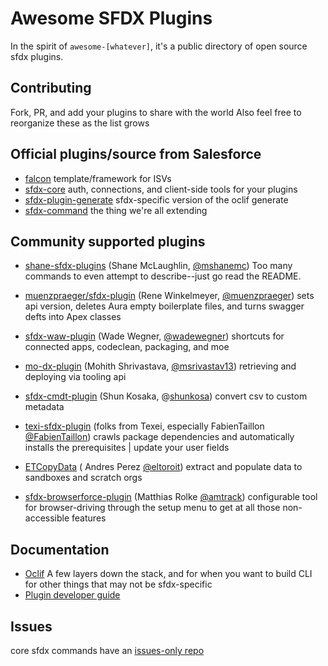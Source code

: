 # Awesome SFDX Plugins

In the spirit of `awesome-[whatever]`, it's a public directory of open source sfdx plugins.

## Contributing

Fork, PR, and add your plugins to share with the world
Also feel free to reorganize these as the list grows

## Official plugins/source from Salesforce

- [falcon](https://github.com/sfdx-isv/sfdx-falcon) template/framework for ISVs
- [sfdx-core](https://github.com/forcedotcom/sfdx-core) auth, connections, and client-side tools for your plugins
- [sfdx-plugin-generate](https://github.com/forcedotcom/sfdx-plugin-generate) sfdx-specific version of the oclif generate
- [sfdx-command](https://github.com/forcedotcom/cli-packages) the thing we're all extending

## Community supported plugins

- [shane-sfdx-plugins](https://github.com/mshanemc/shane-sfdx-plugins) (Shane McLaughlin, [@mshanemc](https://github.com/mshanemc)) Too many commands to even attempt to describe--just go read the README.

- [muenzpraeger/sfdx-plugin](https://github.com/muenzpraeger/sfdx-plugin) (Rene Winkelmeyer, [@muenzpraeger](https://github.com/muenzpraeger)) sets api version, deletes Aura empty boilerplate files, and turns swagger defts into Apex classes

- [sfdx-waw-plugin](https://github.com/wadewegner/sfdx-waw-plugin) (Wade Wegner, [@wadewegner](https://github.com/wadewegner)) shortcuts for connected apps, codeclean, packaging, and moe

- [mo-dx-plugin](https://github.com/msrivastav13/mo-dx-plugin) (Mohith Shrivastava, [@msrivastav13](https://github.com/msrivastav13)) retrieving and deploying via tooling api

- [sfdx-cmdt-plugin](https://github.com/shunkosa/sfdx-cmdt-plugin) (Shun Kosaka, @[shunkosa](https://github.com/shunkosa)) convert csv to custom metadata

- [texi-sfdx-plugin](https://github.com/texei/texei-sfdx-plugin) (folks from Texei, especially FabienTaillon [@FabienTaillon](https://github.com/FabienTaillon)) crawls package dependencies and automatically installs the prerequisites | update your user fields

- [ETCopyData](https://github.com/eltoroit/ETCopyData) ( Andres Perez [@eltoroit](https://github.com/eltoroit)) extract and populate data to sandboxes and scratch orgs

- [sfdx-browserforce-plugin](https://github.com/amtrack/sfdx-browserforce-plugin) (Matthias Rolke [@amtrack](https://github.com/amtrack)) configurable tool for browser-driving through the setup menu to get at all those non-accessible features

## Documentation

- [Oclif](https://oclif.io/) A few layers down the stack, and for when you want to build CLI for other things that may not be sfdx-specific
- [Plugin developer guide](https://developer.salesforce.com/docs/atlas.en-us.sfdx_cli_plugins.meta/sfdx_cli_plugins/cli_plugins_architecture_sf_cli.htm)

## Issues

core sfdx commands have an [issues-only repo](https://github.com/forcedotcom/cli)
